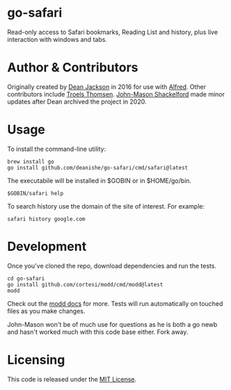 
go-safari
=========
Read-only access to Safari bookmarks, Reading List and history, plus live interaction with windows and tabs.

# Author & Contributors
Originally created by [Dean Jackson][dean] in 2016 for use with [Alfred][alfred]. Other contributors include [Troels Thomsen][tt]. [John-Mason Shackelford][jps] made minor updates after Dean archived the project in 2020.

# Usage
To install the command-line utility:
```console
brew install go
go install github.com/deanishe/go-safari/cmd/safari@latest
```
The executabile will be installed in $GOBIN or in $HOME/go/bin.
```console
$GOBIN/safari help
```
To search history use the domain of the site of interest. For example:
```console
safari history google.com
```

# Development
Once you've cloned the repo, download dependencies and run the tests.
```console
cd go-safari
go install github.com/cortesi/modd/cmd/modd@latest
modd
```
Check out the [modd docs][modd] for more. Tests will run automatically on touched files as you make changes.

John-Mason won't be of much use for questions as he is both a go newb and hasn't worked much with this code base either. Fork away.

# Licensing
This code is released under the [MIT License][mit].

[godoc]: https://godoc.org/pkg/github.com/deanishe/go-safari
[mit]: ./LICENCE.txt
[modd]: https://github.com/cortesi/modd
[dean]: https://github.com/deanishe
[tt]: https://github.com/tt
[jps]: https://github.com/jpshackelford
[alfred]: https://www.alfredapp.com
